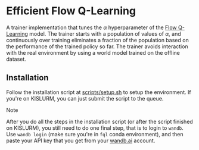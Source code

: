 # Efficient Flow Q-Learning

A trainer implementation that tunes the $\alpha$ hyperparameter of the [Flow Q-Learning](https://arxiv.org/abs/2502.02538) model. The trainer starts with a population of values of $\alpha$, and continuously over training eliminates a fraction of the population based on the performance of the trained policy so far. The trainer avoids interaction with the real environment by using a world model trained on the offline dataset.

## Installation

Follow the installation script at [scripts/setup.sh](scripts/setup.sh) to setup the environment. If you're on KISLURM, you can just submit the script to the queue.

> [!NOTE]
> After you do all the steps in the installation script (or after the script finished on KISLURM), you still need to do one final step, that is to login to `wandb`.
> Use `wandb login` (make sure you're in `fql` conda environment), and then paste your API key that you get from your [wandb.ai](https://wandb.ai/) account.

